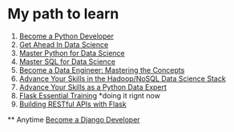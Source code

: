 # My path to learn

1. [Become a Python Developer](https://www.linkedin.com/learning/paths/become-a-python-developer?u=42140260)
2. [Get Ahead In Data Science](https://www.linkedin.com/learning/paths/get-ahead-in-data-science?u=42140260)
3. [Master Python for Data Science](https://www.linkedin.com/learning/paths/master-python-for-data-science?u=42140260)
4. [Master SQL for Data Science](https://www.linkedin.com/learning/paths/master-sql-for-data-science?u=42140260)
5. [Become a Data Engineer: Mastering the Concepts](https://www.linkedin.com/learning/paths/become-a-data-engineer-mastering-the-concepts?u=42140260)
6. [Advance Your Skills in the Hadoop/NoSQL Data Science Stack](https://www.linkedin.com/learning/paths/advance-your-skills-in-the-hadoopnosql-data-science-stack?u=42140260)
7. [Advance Your Skills as a Python Data Expert](https://www.linkedin.com/learning/paths/advance-your-skills-as-a-python-data-expert?u=42140260)
8. [Flask Essential Training](https://www.linkedin.com/learning/flask-essential-training?u=42140260) *doing it rignt now
9. [Building RESTful APIs with Flask](https://www.linkedin.com/learning/building-restful-apis-with-flask?u=42140260)


** Anytime [Become a Django Developer](https://www.linkedin.com/learning/paths/become-a-django-developer?u=42140260)

<script src="https://gist.github.com/deleteprof/c664a6e694dce4bdfbceb5a021d99a1d.js"></script>
